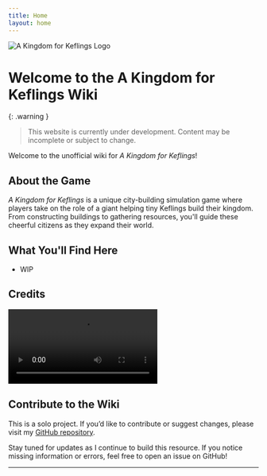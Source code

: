 ```yaml
---
title: Home
layout: home
---
```


![A Kingdom for Keflings Logo](https://github.com/KuruVT/akfk/blob/main/assets/images/logo.png?raw=true)

# Welcome to the A Kingdom for Keflings Wiki

{: .warning }
> This website is currently under development. Content may be incomplete or subject to change.

Welcome to the unofficial wiki for *A Kingdom for Keflings*!

## About the Game
*A Kingdom for Keflings* is a unique city-building simulation game where players take on the role of a giant helping tiny Keflings build their kingdom. From constructing buildings to gathering resources, you'll guide these cheerful citizens as they expand their world.

## What You'll Find Here
- WIP

## Credits

![Credits](https://github.com/KuruVT/akfk/blob/main/assets/videos/credits.mp4?raw=true)

## Contribute to the Wiki
This is a solo project. If you’d like to contribute or suggest changes, please visit my [GitHub repository](https://github.com/KuruVT/akfk).

Stay tuned for updates as I continue to build this resource. If you notice missing information or errors, feel free to open an issue on GitHub!

---
